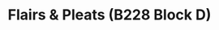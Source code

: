 ---
title: "Flairs & Pleats (B228 Block D)"
url: /karachi/flairs-and-pleats-b228-block-d/
shop: clothes
---